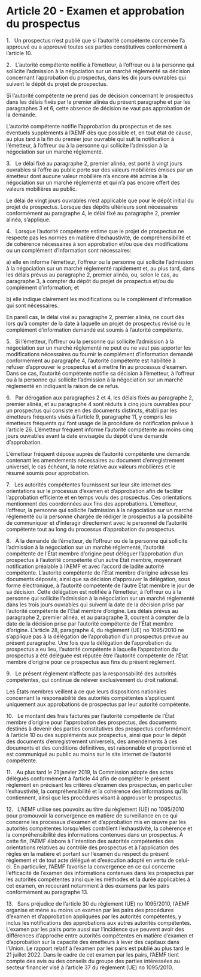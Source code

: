 # Article 20 - Examen et approbation du prospectus


1.   Un prospectus n’est publié que si l’autorité compétente concernée l’a approuvé ou a approuvé toutes ses parties constitutives conformément à l’article 10.

2.   L’autorité compétente notifie à l’émetteur, à l’offreur ou à la personne qui sollicite l’admission à la négociation sur un marché réglementé sa décision concernant l’approbation du prospectus, dans les dix jours ouvrables qui suivent le dépôt du projet de prospectus.

Si l’autorité compétente ne prend pas de décision concernant le prospectus dans les délais fixés par le premier alinéa du présent paragraphe et par les paragraphes 3 et 6, cette absence de décision ne vaut pas approbation de la demande.

L’autorité compétente notifie l’approbation du prospectus et de ses éventuels suppléments à l’AEMF dès que possible et, en tout état de cause, au plus tard à la fin du premier jour ouvrable qui suit la notification à l’émetteur, à l’offreur ou à la personne qui sollicite l’admission à la négociation sur un marché réglementé.

3.   Le délai fixé au paragraphe 2, premier alinéa, est porté à vingt jours ouvrables si l’offre au public porte sur des valeurs mobilières émises par un émetteur dont aucune valeur mobilière n’a encore été admise à la négociation sur un marché réglementé et qui n’a pas encore offert des valeurs mobilières au public.

Le délai de vingt jours ouvrables n’est applicable que pour le dépôt initial du projet de prospectus. Lorsque des dépôts ultérieurs sont nécessaires conformément au paragraphe 4, le délai fixé au paragraphe 2, premier alinéa, s’applique.

4.   Lorsque l’autorité compétente estime que le projet de prospectus ne respecte pas les normes en matière d’exhaustivité, de compréhensibilité et de cohérence nécessaires à son approbation et/ou que des modifications ou un complément d’information sont nécessaires:

a) elle en informe l’émetteur, l’offreur ou la personne qui sollicite l’admission à la négociation sur un marché réglementé rapidement et, au plus tard, dans les délais prévus au paragraphe 2, premier alinéa, ou, selon le cas, au paragraphe 3, à compter du dépôt du projet de prospectus et/ou du complément d’information; et

b) elle indique clairement les modifications ou le complément d’information qui sont nécessaires.

En pareil cas, le délai visé au paragraphe 2, premier alinéa, ne court dès lors qu’à compter de la date à laquelle un projet de prospectus révisé ou le complément d’information demandé est soumis à l’autorité compétente.

5.   Si l’émetteur, l’offreur ou la personne qui sollicite l’admission à la négociation sur un marché réglementé ne peut ou ne veut pas apporter les modifications nécessaires ou fournir le complément d’information demandé conformément au paragraphe 4, l’autorité compétente est habilitée à refuser d’approuver le prospectus et à mettre fin au processus d’examen. Dans ce cas, l’autorité compétente notifie sa décision à l’émetteur, à l’offreur ou à la personne qui sollicite l’admission à la négociation sur un marché réglementé en indiquant la raison de ce refus.

6.   Par dérogation aux paragraphes 2 et 4, les délais fixés au paragraphe 2, premier alinéa, et au paragraphe 4 sont réduits à cinq jours ouvrables pour un prospectus qui consiste en des documents distincts, établi par les émetteurs fréquents visés à l’article 9, paragraphe 11, y compris les émetteurs fréquents qui font usage de la procédure de notification prévue à l’article 26. L’émetteur fréquent informe l’autorité compétente au moins cinq jours ouvrables avant la date envisagée du dépôt d’une demande d’approbation.

L’émetteur fréquent dépose auprès de l’autorité compétente une demande contenant les amendements nécessaires au document d’enregistrement universel, le cas échéant, la note relative aux valeurs mobilières et le résumé soumis pour approbation.

7.   Les autorités compétentes fournissent sur leur site internet des orientations sur le processus d’examen et d’approbation afin de faciliter l’approbation efficiente et en temps voulu des prospectus. Ces orientations mentionnent des coordonnées aux fins des approbations. L’émetteur, l’offreur, la personne qui sollicite l’admission à la négociation sur un marché réglementé ou la personne chargée de rédiger le prospectus a la possibilité de communiquer et d’interagir directement avec le personnel de l’autorité compétente tout au long du processus d’approbation du prospectus.

8.   À la demande de l’émetteur, de l’offreur ou de la personne qui sollicite l’admission à la négociation sur un marché réglementé, l’autorité compétente de l’État membre d’origine peut déléguer l’approbation d’un prospectus à l’autorité compétente d’un autre État membre, moyennant notification préalable à l’AEMF et avec l’accord de ladite autorité compétente. L’autorité compétente de l’État membre d’origine adresse les documents déposés, ainsi que sa décision d’approuver la délégation, sous forme électronique, à l’autorité compétente de l’autre État membre le jour de sa décision. Cette délégation est notifiée à l’émetteur, à l’offreur ou à la personne qui sollicite l’admission à la négociation sur un marché réglementé dans les trois jours ouvrables qui suivent la date de la décision prise par l’autorité compétente de l’État membre d’origine. Les délais prévus au paragraphe 2, premier alinéa, et au paragraphe 3, courent à compter de la date de la décision prise par l’autorité compétente de l’État membre d’origine. L’article 28, paragraphe 4, du règlement (UE) no 1095/2010 ne s’applique pas à la délégation de l’approbation d’un prospectus prévue au présent paragraphe. Une fois que la délégation de l’approbation du prospectus a eu lieu, l’autorité compétente à laquelle l’approbation du prospectus a été déléguée est réputée être l’autorité compétente de l’État membre d’origine pour ce prospectus aux fins du présent règlement.

9.   Le présent règlement n’affecte pas la responsabilité des autorités compétentes, qui continue de relever exclusivement du droit national.

Les États membres veillent à ce que leurs dispositions nationales concernant la responsabilité des autorités compétentes s’appliquent uniquement aux approbations de prospectus par leur autorité compétente.

10.   Le montant des frais facturés par l’autorité compétente de l’État membre d’origine pour l’approbation des prospectus, des documents destinés à devenir des parties constitutives des prospectus conformément à l’article 10 ou des suppléments aux prospectus, ainsi que pour le dépôt des documents d’enregistrement universels, des amendements à ces documents et des conditions définitives, est raisonnable et proportionné et est communiqué au public au moins sur le site internet de l’autorité compétente.

11.   Au plus tard le 21 janvier 2019, la Commission adopte des actes délégués conformément à l’article 44 afin de compléter le présent règlement en précisant les critères d’examen des prospectus, en particulier l’exhaustivité, la compréhensibilité et la cohérence des informations qu’ils contiennent, ainsi que les procédures visant à approuver le prospectus.

12.   L’AEMF utilise ses pouvoirs au titre du règlement (UE) no 1095/2010 pour promouvoir la convergence en matière de surveillance en ce qui concerne les processus d’examen et d’approbation mis en œuvre par les autorités compétentes lorsqu’elles contrôlent l’exhaustivité, la cohérence et la compréhensibilité des informations contenues dans un prospectus. À cette fin, l’AEMF élabore à l’intention des autorités compétentes des orientations relatives au contrôle des prospectus et à l’application des règles en la matière et portant sur l’examen du respect du présent règlement et de tout acte délégué et d’exécution adopté en vertu de celui-ci. En particulier, l’AEMF favorise la convergence en ce qui concerne l’efficacité de l’examen des informations contenues dans les prospectus par les autorités compétentes ainsi que les méthodes et la durée applicables à cet examen, en recourant notamment à des examens par les pairs conformément au paragraphe 13.

13.   Sans préjudice de l’article 30 du règlement (UE) no 1095/2010, l’AEMF organise et mène au moins un examen par les pairs des procédures d’examen et d’approbation appliquées par les autorités compétentes, y inclus les notifications des approbations aux autres autorités compétentes. L’examen par les pairs porte aussi sur l’incidence que peuvent avoir des différences d’approche entre autorités compétentes en matière d’examen et d’approbation sur la capacité des émetteurs à lever des capitaux dans l’Union. Le rapport relatif à l’examen par les pairs est publié au plus tard le 21 juillet 2022. Dans le cadre de cet examen par les pairs, l’AEMF tient compte des avis ou des conseils du groupe des parties intéressées au secteur financier visé à l’article 37 du règlement (UE) no 1095/2010.
